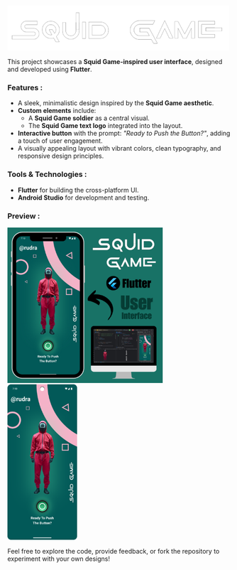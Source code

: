 <img src="assets/images/README image 01.png" height="100">



This project showcases a **Squid Game-inspired user interface**, designed and developed using **Flutter**.  

### Features :  
- A sleek, minimalistic design inspired by the **Squid Game aesthetic**.  
- **Custom elements** include:  
  - A **Squid Game soldier** as a central visual.  
  - The **Squid Game text logo** integrated into the layout.  
- **Interactive button** with the prompt: *"Ready to Push the Button?"*, adding a touch of user engagement.  
- A visually appealing layout with vibrant colors, clean typography, and responsive design principles.  

### Tools & Technologies :  
- **Flutter** for building the cross-platform UI.  
- **Android Studio** for development and testing.  

### Preview :  
<img src="assets/images/README image 03.png" height="350" style="margin-right: 20px">
<img src="assets/images/README image 02.png" height="350">

Feel free to explore the code, provide feedback, or fork the repository to experiment with your own designs!